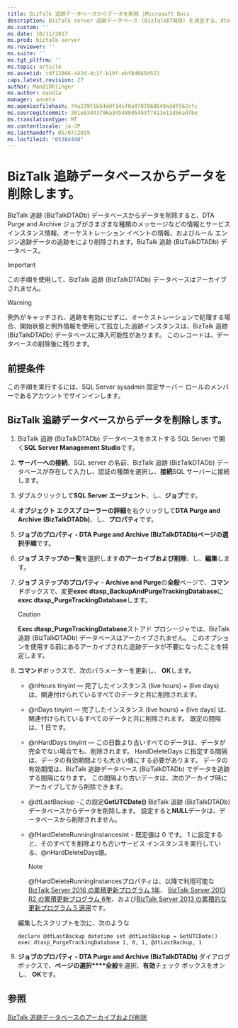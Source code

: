 ```yaml
---
title: BizTalk 追跡データベースからデータを削除 |Microsoft Docs
description: BizTalk server 追跡データベース (BizTalkDTADB) を消去する、dtasp_PurgeTrackingDatabase ストアド プロシージャを構成します。
ms.custom: ''
ms.date: 10/11/2017
ms.prod: biztalk-server
ms.reviewer: ''
ms.suite: ''
ms.tgt_pltfrm: ''
ms.topic: article
ms.assetid: cdf12866-442d-4c1f-b10f-ebf8d665d521
caps.latest.revision: 27
author: MandiOhlinger
ms.author: mandia
manager: anneta
ms.openlocfilehash: 74a239f1b54ddf14cf0a9707868649a3df562cfc
ms.sourcegitcommit: 381e83d43796a345488d54b3f7413e11d56ad7be
ms.translationtype: MT
ms.contentlocale: ja-JP
ms.lasthandoff: 05/07/2019
ms.locfileid: "65384448"
---
```

# <a name="purge-data-from-the-biztalk-tracking-database"></a>BizTalk 追跡データベースからデータを削除します。
BizTalk 追跡 (BizTalkDTADb) データベースからデータを削除すると、DTA Purge and Archive ジョブがさまざまな種類のメッセージなどの情報とサービス インスタンス情報、オーケストレーション イベントの情報、およびルール エンジン追跡データの追跡をにより削除されます。BizTalk 追跡 (BizTalkDTADb) データベース。  
  
> [!IMPORTANT]
>  この手順を使用して、BizTalk 追跡 (BizTalkDTADb) データベースはアーカイブされません。  
  
> [!WARNING]
>  例外がキャッチされ、追跡を有効にせずに、オーケストレーションで処理する場合、開始状態と例外情報を使用して孤立した追跡インスタンスは、BizTalk 追跡 (BizTalkDTADb) データベースに挿入可能性があります。 このレコードは、データベースの削除後に残ります。  
  
## <a name="prerequisites"></a>前提条件  
この手順を実行するには、SQL Server sysadmin 固定サーバー ロールのメンバーであるアカウントでサインインします。  
  
## <a name="purge-data-from-the-biztalk-tracking-database"></a>BizTalk 追跡データベースからデータを削除します。  
  
1.  BizTalk 追跡 (BizTalkDTADb) データベースをホストする SQL Server で開く**SQL Server Management Studio**です。 
  
2.  **サーバーへの接続**、SQL server の名前、BizTalk 追跡 (BizTalkDTADb) データベースが存在して入力し、認証の種類を選択し、**接続**SQL サーバーに接続します。 
  
3.  ダブルクリックして**SQL Server エージェント**、し、**ジョブ**です。  
  
4.  **オブジェクト エクスプ ローラーの詳細**を右クリックして**DTA Purge and Archive (BizTalkDTADb)**、し、**プロパティ**です。  
  
5.  **ジョブのプロパティ - DTA Purge and Archive (BizTalkDTADb)****ページの選択****手順**です。  
  
6.  **ジョブ ステップの一覧**を選択します**のアーカイブおよび削除**、し、**編集**します。  
  
7.  **ジョブ ステップのプロパティ - Archive and Purge**の**全般**ページで、**コマンド**ボックスで、変更**exec dtasp_BackupAndPurgeTrackingDatabase**に**exec dtasp_PurgeTrackingDatabase**します。  
  
    > [!CAUTION]
    >  **Exec dtasp_PurgeTrackingDatabase**ストアド プロシージャでは、BizTalk 追跡 (BizTalkDTADb) データベースはアーカイブされません。 このオプションを使用する前にあるアーカイブされた追跡データが不要になったことを特定します。  
  
8.  **コマンド**ボックスで、次のパラメーターを更新し、 **OK**します。  
  
    -   @nHours tinyint — 完了したインスタンス (live hours) + (live days) は、関連付けられているすべてのデータと共に削除されます。  
  
    -   @nDays tinyint — 完了したインスタンス (live hours) + (live days) は、関連付けられているすべてのデータと共に削除されます。 既定の間隔は、1 日です。  
  
    -   @nHardDays tinyint — この日数より古いすべてのデータは、データが完全でない場合でも、削除されます。 HardDeleteDays に指定する間隔は、データの有効期間よりも大きい値にする必要があります。 データの有効期間は、BizTalk 追跡データベース (BizTalkDTADb) でデータを追跡する間隔になります。 この間隔より古いデータは、次のアーカイブ時にアーカイブしてから削除できます。  
  
    -   @dtLastBackup -この設定**GetUTCDate()** BizTalk 追跡 (BizTalkDTADb) データベースからデータを削除します。 設定すると**NULL**データは、データベースから削除されません。  

    -  @fHardDeleteRunningInstancesint - 既定値は 0 です。 1 に設定すると、そのすべてを削除よりも古いサービス インスタンスを実行している、@nHardDeleteDays値。  
    
        > [!NOTE] 
        > @fHardDeleteRunningInstancesプロパティは、以降で利用可能な[BizTalk Server 2016 の累積更新プログラム 1年](https://support.microsoft.com/help/3208238/cumulative-update-1-for-microsoft-biztalk-server-2016)、 [BizTalk Server 2013 R2 の累積更新プログラム 6年](https://support.microsoft.com/en-us/help/4020020/cumulative-update-package-6-for-biztalk-server-2013-r2)、および[BizTalk Server 2013 の累積的な更新プログラム 5 適用](https://support.microsoft.com/help/3194301/cumulative-update-5-for-biztalk-server-2013)です。   

    編集したスクリプトを次に、次のような  
  
    ```  
    declare @dtLastBackup datetime set @dtLastBackup = GetUTCDate() exec dtasp_PurgeTrackingDatabase 1, 0, 1, @dtLastBackup, 1  
    ```  
    
9. **ジョブのプロパティ - DTA Purge and Archive (BizTalkDTADb)** ダイアログ ボックスで、**ページの選択****全般**を選択、**有効**チェック ボックスをオンし、 **OK**です。  
  
## <a name="see-also"></a>参照  
 [BizTalk 追跡データベースのアーカイブおよび削除](../core/archiving-and-purging-the-biztalk-tracking-database.md)
